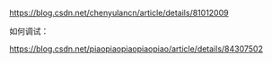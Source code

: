 https://blog.csdn.net/chenyulancn/article/details/81012009



如何调试：

https://blog.csdn.net/piaopiaopiaopiaopiao/article/details/84307502